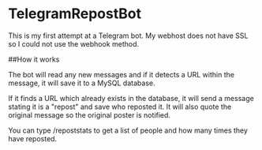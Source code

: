 # TelegramRepostBot

This is my first attempt at a Telegram bot. My webhost does not have SSL so I could not use the webhook method.

##How it works

The bot will read any new messages and if it detects a URL within the message, it will save it to a MySQL database.

If it finds a URL which already exists in the database, it will send a message stating it is a "repost" and save who reposted it. It will also quote the original message so the original poster is notified.

You can type /repoststats to get a list of people and how many times they have reposted.
